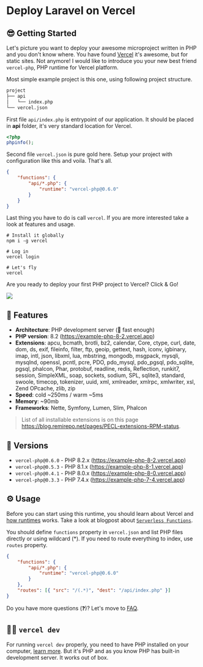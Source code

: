 # Deploy Laravel on Vercel

## 😎 Getting Started

Let's picture you want to deploy your awesome microproject written in PHP and you don't know where. You have found [Vercel](https://vercel.com) it's awesome, but for static sites. Not anymore! I would like to introduce you your new best friend `vercel-php`, PHP runtime for Vercel platform.

Most simple example project is this one, using following project structure.

```sh
project
├── api
│   └── index.php
└── vercel.json
```

First file `api/index.php` is entrypoint of our application. It should be placed in **api** folder, it's very standard location for Vercel.

```php
<?php
phpinfo();
```

Second file `vercel.json` is pure gold here. Setup your project with configuration like this and voila. That's all.

```json
{
    "functions": {
        "api/*.php": {
            "runtime": "vercel-php@0.6.0"
        }
    }
}
```

Last thing you have to do is call `vercel`. If you are more interested take a look at features and usage.

```
# Install it globally
npm i -g vercel

# Log in
vercel login

# Let's fly
vercel
```

Are you ready to deploy your first PHP project to Vercel? Click & Go!

<a href="https://vercel.com/new/project?template=https://github.com/juicyfx/vercel-examples/tree/master/php"><img src="https://vercel.com/button"></a>

## 🤗 Features

-   **Architecture**: PHP development server (🚀 fast enough)
-   **PHP version**: 8.2 (https://example-php-8-2.vercel.app)
-   **Extensions**: apcu, bcmath, brotli, bz2, calendar, Core, ctype, curl, date, dom, ds, exif, fileinfo, filter, ftp, geoip, gettext, hash, iconv, igbinary, imap, intl, json, libxml, lua, mbstring, mongodb, msgpack, mysqli, mysqlnd, openssl, pcntl, pcre, PDO, pdo_mysql, pdo_pgsql, pdo_sqlite, pgsql, phalcon, Phar, protobuf, readline, redis, Reflection, runkit7, session, SimpleXML, soap, sockets, sodium, SPL, sqlite3, standard, swoole, timecop, tokenizer, uuid, xml, xmlreader, xmlrpc, xmlwriter, xsl, Zend OPcache, zlib, zip
-   **Speed**: cold ~250ms / warm ~5ms
-   **Memory**: ~90mb
-   **Frameworks**: Nette, Symfony, Lumen, Slim, Phalcon

> List of all installable extensions is on this page https://blog.remirepo.net/pages/PECL-extensions-RPM-status.

## 💯 Versions

-   `vercel-php@0.6.0` - PHP 8.2.x (https://example-php-8-2.vercel.app)
-   `vercel-php@0.5.3` - PHP 8.1.x (https://example-php-8-1.vercel.app)
-   `vercel-php@0.4.1` - PHP 8.0.x (https://example-php-8-0.vercel.app)
-   `vercel-php@0.3.3` - PHP 7.4.x (https://example-php-7-4.vercel.app)

## ⚙️ Usage

Before you can start using this runtime, you should learn about Vercel and [how runtimes](https://vercel.com/docs/runtimes?query=runtime#official-runtimes) works. Take a look at blogpost about [`Serverless Functions`](https://vercel.com/blog/customizing-serverless-functions).

You should define `functions` property in `vercel.json` and list PHP files directly or using wildcard (\*).
If you need to route everything to index, use `routes` property.

```json
{
    "functions": {
        "api/*.php": {
            "runtime": "vercel-php@0.6.0"
        }
    },
    "routes": [{ "src": "/(.*)", "dest": "/api/index.php" }]
}
```

Do you have more questions (❓)? Let's move to [FAQ](#%EF%B8%8F-faq).

## 👨‍💻 `vercel dev`

For running `vercel dev` properly, you need to have PHP installed on your computer, [learn more](errors/now-dev-no-local-php.md).
But it's PHP and as you know PHP has built-in development server. It works out of box.
